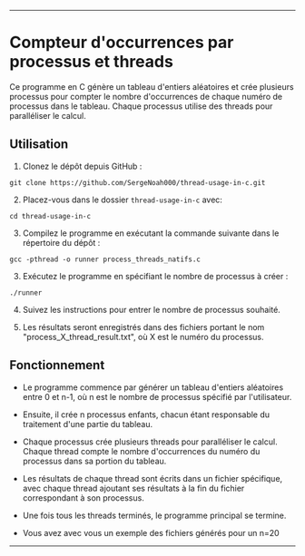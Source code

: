 
---

# Compteur d'occurrences par processus et threads

Ce programme en C génère un tableau d'entiers aléatoires et crée plusieurs processus pour compter le nombre d'occurrences de chaque numéro de processus dans le tableau. Chaque processus utilise des threads pour paralléliser le calcul.

## Utilisation

1. Clonez le dépôt depuis GitHub :

```
git clone https://github.com/SergeNoah000/thread-usage-in-c.git
```

2. Placez-vous dans le dossier `thread-usage-in-c` avec: 
```
cd thread-usage-in-c

```
3. Compilez le programme en exécutant la commande suivante dans le répertoire du dépôt :

```
gcc -pthread -o runner process_threads_natifs.c
```

3. Exécutez le programme en spécifiant le nombre de processus à créer :

```
./runner
```

4. Suivez les instructions pour entrer le nombre de processus souhaité.

5. Les résultats seront enregistrés dans des fichiers portant le nom "process_X_thread_result.txt", où X est le numéro du processus.

## Fonctionnement

- Le programme commence par générer un tableau d'entiers aléatoires entre 0 et n-1, où n est le nombre de processus spécifié par l'utilisateur.

- Ensuite, il crée n processus enfants, chacun étant responsable du traitement d'une partie du tableau.

- Chaque processus crée plusieurs threads pour paralléliser le calcul. Chaque thread compte le nombre d'occurrences du numéro du processus dans sa portion du tableau.

- Les résultats de chaque thread sont écrits dans un fichier spécifique, avec chaque thread ajoutant ses résultats à la fin du fichier correspondant à son processus.

- Une fois tous les threads terminés, le programme principal se termine.
 
- Vous avez avec vous un exemple des fichiers générés pour un n=20
---

